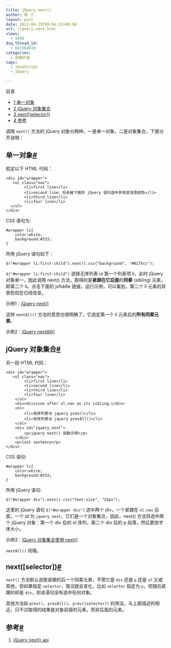 ```yaml
---
title: jQuery next()
author: 陈 三
layout: post
date: 2012-04-25T09:04:22+00:00
url: /jquery-next.html
views:
  - 1890
dsq_thread_id:
  - 663364938
categories:
  - 前端开发
tags:
  - JavaScript
  - jQuery

---
```

<div id="toc_container" class="ml-l u-floatRight pure-u-1-1 pure-u-sm-2-5 toc_white no_bullets">
  <nav id="myaffix">
  
  <p class="toc-title">
    目录
  </p>
  
  <ul class="toc-list nav" role="menu">
    <li class="toc-list__item" role="menuitem">
      <a href="#i"><span class="toc_number toc_depth_1">1</span> 单一对象</a>
    </li>
    <li class="toc-list__item" role="menuitem">
      <a href="#jQuery"><span class="toc_number toc_depth_1">2</span> jQuery 对象集合</a>
    </li>
    <li class="toc-list__item" role="menuitem">
      <a href="#nextselector"><span class="toc_number toc_depth_1">3</span> next([selector])</a>
    </li>
    <li class="toc-list__item" role="menuitem">
      <a href="#i-2"><span class="toc_number toc_depth_1">4</span> 参考</a>
    </li>
  </ul></nav>
</div>

<div class="">
  <p>
    调用 <code>next()</code> 方法的 jQuery 对象分两种，一是单一对象，二是对象集合，下面分开说明：
  </p>
  
  <h2 class="storycontent-h2">
    <span id="i">单一对象</span><a title="标题链接地址" class="u-floatRight hidden" id="heyi" href="#i"><span class="" aria-hidden="true">#</span></a>
  </h2>
  
  <p>
    假定以下 HTML 代码：
  </p>
  
  <pre><code>&lt;div id="wrapper"&gt;
   &lt;ul class="nav"&gt;
        &lt;li&gt;first line&lt;/li&gt;
        &lt;li&gt;second line，将会被下面的 jQuery 语句选中并改变背景颜色&lt;/li&gt;
        &lt;li&gt;third line&lt;/li&gt;   
        &lt;li&gt;four line&lt;/li&gt;    
  &lt;/ul&gt;
&lt;/div&gt;
</code></pre>
  
  <p>
    CSS 语句为:
  </p>
  
  <pre><code>#wrapper li{   
    color:white;    
    background:#333;   
}
</code></pre>
  
  <p>
    所用 jQuery 语句如下：
  </p>
  
  <pre><code>$("#wrapper li:first-child").next().css("background", "#0175cc");
</code></pre>
  
  <p>
    <code>$("#wrapper li:first-child")</code> 选择无序列表 ul 第一个列表项 li，此时 jQuery 对象单一，因此调用 next() 方法，取得的是<strong>紧跟在它后面</strong>的<strong>同辈</strong> (sibling) 元素，即第二个 li。点击下面的 jsfiddle 链接，运行示例，可以看到，第二个 li 元素的背景色现在已经改变。
  </p>
  
  <p>
    示例1：<a href="http://jsfiddle.net/chenxsan/mjufm/1/">jQuery next()</a>
  </p>
  
  <p>
    这样 <code>nextAll()</code> 方法的意思也很明确了，它选定第一个 li 元素后的<strong>所有同辈元素</strong>。
  </p>
  
  <p>
    示例2：<a href="http://jsfiddle.net/chenxsan/khmBy/1/">jQuery nextAll()</a>
  </p>
  
  <h2 class="storycontent-h2">
    <span id="jQuery">jQuery 对象集合</span><a title="标题链接地址" class="u-floatRight hidden" id="heyjQuery" href="#jQuery"><span class="" aria-hidden="true">#</span></a>
  </h2>
  
  <p>
    另一段 HTML 代码：
  </p>
  
  <pre><code>&lt;div id="wrapper"&gt;
   &lt;ul class="nav"&gt;
        &lt;li&gt;first line&lt;/li&gt;
        &lt;li&gt;second line&lt;/li&gt;
        &lt;li&gt;third line&lt;/li&gt;   
        &lt;li&gt;four line&lt;/li&gt;           
    &lt;/ul&gt;   
    &lt;div&gt;division after ul.nav as its sibling,&lt;/div&gt;
    &lt;ol&gt;     
        &lt;li&gt;有序列表与 jquery prev()&lt;/li&gt;     
        &lt;li&gt;有序列表与 jquery prevAll()&lt;/li&gt;   
    &lt;/ol&gt;
    &lt;div id="jquery_next"&gt;
        &lt;p&gt;jquery next() 函数示例&lt;/p&gt;  
    &lt;/div&gt;
    &lt;p&gt;last sentence&lt;/p&gt;
&lt;/div&gt;
</code></pre>
  
  <p>
    CSS 语句:
  </p>
  
  <pre><code>#wrapper li{   
    color:white;
    background:#333;
}
</code></pre>
  
  <p>
    所用 jQuery 语句:
  </p>
  
  <pre><code>$("#wrapper div").next().css("font-size", "25px");
</code></pre>
  
  <p>
    这里的 jQuery 语句 <code>$("#wrapper div")</code> 选中两个 div，一个紧跟在 <code>ul.nav</code> 后面，一个 id 为 <code>jquery_next</code>，它们是一个对象集合，因此，next() 方法将选中两个 jQuery 对象：第一个 div 后的 ol 序列，第二个 div 后的 p 段落，然后更改字体大小。
  </p>
  
  <p>
    示例3：<a href="http://jsfiddle.net/chenxsan/Rf6QX/2/">jQuery 对象集合使用 next()</a>
  </p>
  
  <p>
    <code>nextAll()</code> 同理。
  </p>
  
  <h2 class="storycontent-h2">
    <span id="nextselector">next([selector])</span><a title="标题链接地址" class="u-floatRight hidden" id="heynextselector" href="#nextselector"><span class="" aria-hidden="true">#</span></a>
  </h2>
  
  <p>
    <code>next()</code> 方法默认选取紧跟的后一个同辈元素，不管它是 <code>div</code> 还是 <code>p</code> 还是 <code>ol</code> 又或其他，但如果指定 <code>selector</code>，情况就会变化，比如 <code>selector</code> 指定为 <code>p</code>，但随后紧跟的却是 <code>div</code>，则该语句没有选中任何对象。
  </p>
  
  <p>
    其他方法如 <code>prev()</code>、<code>prevAll()</code>、<code>prev([selector])</code> 的用法，与上面描述的相近，只不过取得的结果是对象前面的元素，而非后面的元素。
  </p>
  
  <h2 class="storycontent-h2">
    <span id="i-2">参考</span><a title="标题链接地址" class="u-floatRight hidden" id="heyi-2" href="#i-2"><span class="" aria-hidden="true">#</span></a>
  </h2>
  
  <ol>
    <li>
      <a href="http://api.jquery.com/next/">jQuery next() api</a>
    </li>
  </ol>
</div>